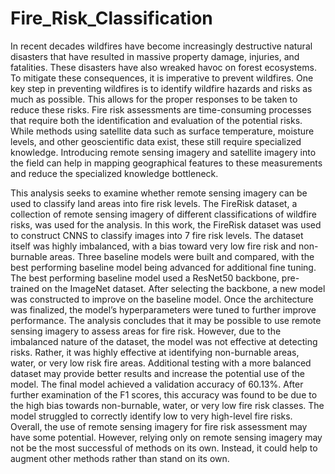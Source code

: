 # Fire_Risk_Classification
In recent decades wildfires have become increasingly destructive natural disasters that have resulted in massive property damage, injuries, and fatalities. These disasters have also wreaked havoc on forest ecosystems. To mitigate these consequences, it is imperative to prevent wildfires. One key step in preventing wildfires is to identify wildfire hazards and risks as much as possible. This allows for the proper responses to be taken to reduce these risks. Fire risk assessments are time-consuming processes that require both the identification and evaluation of the potential risks. While methods using satellite data such as surface temperature, moisture levels, and other geoscientific data exist, these still require specialized knowledge. Introducing remote sensing imagery and satellite imagery into the field can help in mapping geographical features to these measurements and reduce the specialized knowledge bottleneck.

This analysis seeks to examine whether remote sensing imagery can be used to classify land areas into fire risk levels. The FireRisk dataset, a collection of remote sensing imagery of different classifications of wildfire risks, was used for the analysis. In this work, the FireRisk dataset was used to construct CNNS to classify images into 7 fire risk levels. The dataset itself was highly imbalanced, with a bias toward very low fire risk and non-burnable areas. Three baseline models were built and compared, with the best performing baseline model being advanced for additional fine tuning. The best performing baseline model used a ResNet50 backbone, pre-trained on the ImageNet dataset. After selecting the backbone, a new model was constructed to improve on the baseline model. Once the architecture was finalized, the model’s hyperparameters were tuned to further improve performance.
The analysis concludes that it may be possible to use remote sensing imagery to assess areas for fire risk. However, due to the imbalanced nature of the dataset, the model was not effective at detecting risks. Rather, it was highly effective at identifying non-burnable areas, water, or very low risk fire areas. Additional testing with a more balanced dataset may provide better results and increase the potential use of the model. The final model achieved a validation accuracy of 60.13%. After further examination of the F1 scores, this accuracy was found to be due to the high bias towards non-burnable, water, or very low fire risk classes. The model struggled to correctly identify low to very high-level fire risks. Overall, the use of remote sensing imagery for fire risk assessment may have some potential. However, relying only on remote sensing imagery may not be the most successful of methods on its own. Instead, it could help to augment other methods rather than stand on its own.
